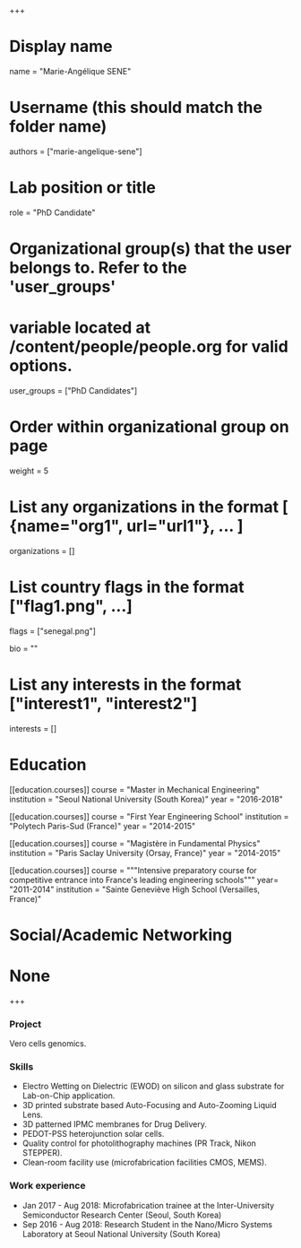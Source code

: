 +++
# Display name
name = "Marie-Angélique SENE"

# Username (this should match the folder name)
authors = ["marie-angelique-sene"]

# Lab position or title
role = "PhD Candidate"

# Organizational group(s) that the user belongs to. Refer to the 'user_groups'
# variable located at /content/people/people.org for valid options.
user_groups = ["PhD Candidates"]

# Order within organizational group on page
weight = 5

# List any organizations in the format [ {name="org1", url="url1"}, ... ]
organizations = []

# List country flags in the format ["flag1.png", ...]
flags = ["senegal.png"]

bio = ""

# List any interests in the format ["interest1", "interest2"]
interests = []

# Education
[[education.courses]]
  course = "Master in Mechanical Engineering"
  institution = "Seoul National University (South Korea)"
  year = "2016-2018"

[[education.courses]]
  course = "First Year Engineering School"
  institution = "Polytech Paris-Sud (France)"
  year = "2014-2015"

[[education.courses]]
  course = "Magistère in Fundamental Physics"
  institution = "Paris Saclay University (Orsay, France)"
  year = "2014-2015"

[[education.courses]]
  course = """Intensive preparatory course for competitive entrance into France's
  leading engineering schools"""
  year= "2011-2014"
  institution = "Sainte Geneviève High School (Versailles, France)"

# Social/Academic Networking
# None
+++

### Project
Vero cells genomics.

### Skills
- Electro Wetting on Dielectric (EWOD) on silicon and glass substrate for
  Lab-on-Chip application.
- 3D printed substrate based Auto-Focusing and Auto-Zooming Liquid Lens.
- 3D patterned IPMC membranes for Drug Delivery.
- PEDOT-PSS heterojunction solar cells.
- Quality control for photolithography machines (PR Track, Nikon STEPPER).
- Clean-room facility use (microfabrication facilities CMOS, MEMS).

### Work experience
- Jan 2017 - Aug 2018: Microfabrication trainee at the Inter-University
  Semiconductor Research Center (Seoul, South Korea)
- Sep 2016 - Aug 2018: Research Student in the Nano/Micro Systems Laboratory at
  Seoul National University (South Korea)
